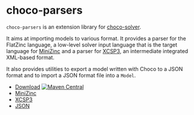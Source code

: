 choco-parsers
=============

`choco-parsers` is an extension library for [choco-solver](https://github.com/chocoteam/choco-solver).

It aims at importing models to various format.
It provides a parser for the FlatZinc language, a low-level solver input language that is the target language for [MiniZinc](http://www.minizinc.org/) 
and a parser for [XCSP3](http://xcsp.org), an intermediate integrated XML-based format.

It also provides utilities to export a model written with Choco to a JSON format 
and to import a JSON format file into a `Model`.

* [Download](https://github.com/chocoteam/choco-parsers/releases/latest) [![Maven Central](https://maven-badges.herokuapp.com/maven-central/org.choco-solver/choco-parsers/badge.svg)](https://maven-badges.herokuapp.com/maven-central/org.choco-solver/choco-parsers)
* [MiniZinc](./MINIZINC.md)
* [XCSP3](./XCSP3.md)
* [JSON](./JSON.md)
